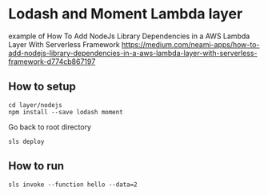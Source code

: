 # Lodash and Moment Lambda layer

example of How To Add NodeJs Library Dependencies in a AWS Lambda Layer With Serverless Framework
https://medium.com/neami-apps/how-to-add-nodejs-library-dependencies-in-a-aws-lambda-layer-with-serverless-framework-d774cb867197

## How to setup

```
cd layer/nodejs
npm install --save lodash moment
```

Go back to root directory

```
sls deploy
```

## How to run

```
sls invoke --function hello --data=2
```
